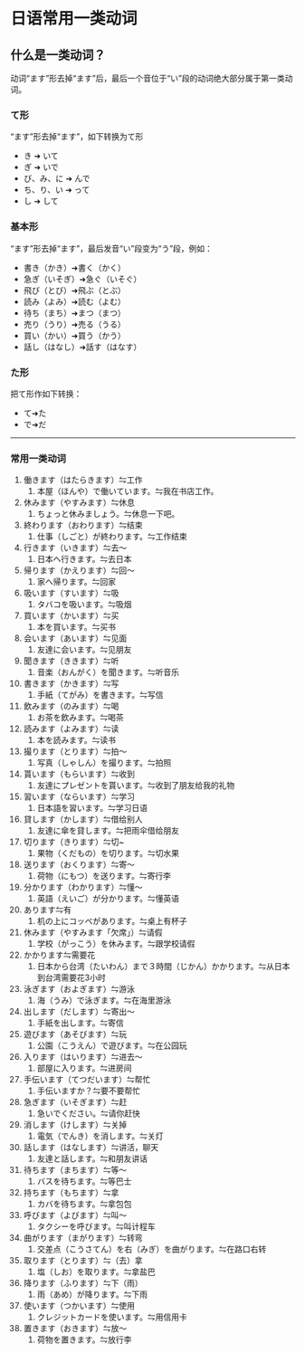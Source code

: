 # 日语常用一类动词

## 什么是一类动词？

动词“ます”形去掉“ます”后，最后一个音位于“い”段的动词绝大部分属于第一类动词。

### て形

“ます”形去掉“ます”，如下转换为て形

- き ➜ いて
- ぎ ➜ いで
- び、み、に ➜ んで
- ち、り、い ➜ って
- し ➜ して

### 基本形

“ます”形去掉“ます”，最后发音“い”段变为“う”段，例如：

- 書き（かき）➜書く（かく）
- 急ぎ（いそぎ）➜急ぐ（いそぐ）
- 飛び（とび）➜飛ぶ（とぶ）
- 読み（よみ）➜読む（よむ）
- 待ち（まち）➜まつ（まつ）
- 売り（うり）➜売る（うる）
- 買い（かい）➜買う（かう）
- 話し（はなし）➜話す（はなす）

### た形

把て形作如下转换：

- て➜た
- で➜だ

---

### 常用一类动词

1. 働きます（はたらきます）⇋工作
   1. 本屋（ほんや）で働いています。⇋我在书店工作。
2. 休みます（やすみます）⇋休息
   1. ちょっと休みましょう。⇋休息一下吧。
3. 終わります（おわります）⇋结束
   1. 仕事（しごと）が終わります。⇋工作结束
4. 行きます（いきます）⇋去～
   1. 日本へ行きます。⇋去日本
5. 帰ります（かえります）⇋回～
   1. 家へ帰ります。⇋回家
6. 吸います（すいます）⇋吸
   1. タバコを吸います。⇋吸烟
7. 買います（かいます）⇋买
   1. 本を買います。⇋买书
8. 会います（あいます）⇋见面
   1. 友達に会います。⇋见朋友
9. 聞きます（ききます）⇋听
   1. 音楽（おんがく）を聞きます。⇋听音乐
10. 書きます（かきます）⇋写
    1. 手紙（てがみ）を書きます。⇋写信
11. 飲みます（のみます）⇋喝
    1. お茶を飲みます。⇋喝茶
12. 読みます（よみます）⇋读
    1. 本を読みます。⇋读书
13. 撮ります（とります）⇋拍～
    1. 写真（しゃしん）を撮ります。⇋拍照
14. 貰います（もらいます）⇋收到
    1. 友達にプレゼントを貰います。⇋收到了朋友给我的礼物
15. 習います（ならいます）⇋学习
    1. 日本語を習います。⇋学习日语
16. 貸します（かします）⇋借给别人
    1. 友達に傘を貸します。⇋把雨伞借给朋友
17. 切ります（きります）⇋切~
    1. 果物（くだもの）を切ります。⇋切水果
18. 送ります（おくります）⇋寄～
    1. 荷物（にもつ）を送ります。⇋寄行李
19. 分かります（わかります）⇋懂～
    1. 英語（えいご）が分かります。⇋懂英语
20. あります⇋有
    1. 机の上にコッベがあります。⇋桌上有杯子
21. 休みます（やすみます「欠席」）⇋请假
    1. 学校（がっこう）を休みます。⇋跟学校请假
22. かかります⇋需要花
    1. 日本から台湾（たいわん）まで３時間（じかん）かかります。⇋从日本到台湾需要花3小时
23. 泳ぎます（およぎます）⇋游泳
    1. 海（うみ）で泳ぎます。⇋在海里游泳
24. 出します（だします）⇋寄出～
    1. 手紙を出します。⇋寄信
25. 遊びます（あそびます）⇋玩
    1. 公園（こうえん）で遊びます。⇋在公园玩
26. 入ります（はいります）⇋进去～
    1. 部屋に入ります。⇋进房间
27. 手伝います（てつだいます）⇋帮忙
    1. 手伝いますか？⇋要不要帮忙
28. 急ぎます（いそぎます）⇋赶
    1. 急いでください。⇋请你赶快
29. 消します（けします）⇋关掉
    1. 電気（でんき）を消します。⇋关灯
30. 話します（はなします）⇋讲活，聊天
    1. 友達と話します。⇋和朋友讲话
31. 待ちます（まちます）⇋等～
    1. バスを待ちます。⇋等巴士
32. 持ちます（もちます）⇋拿
    1. カバを待ちます。⇋拿包包
33. 呼びます（よびます）⇋叫～
    1. タクシーを呼びます。⇋叫计程车
34. 曲がります（まがります）⇋转弯
    1. 交差点（こうさてん）を右（みぎ）を曲がります。⇋在路口右转
35. 取ります（とります）⇋（去）拿
    1. 塩（しお）を取ります。⇋拿盐巴
36. 降ります（ふります）⇋下（雨）
    1. 雨（あめ）が降ります。⇋下雨
37. 使います（つかいます）⇋使用
    1. クレジットカードを使います。⇋用信用卡
38. 置きます（おきます）⇋放～
    1. 荷物を置きます。⇋放行李
